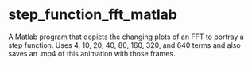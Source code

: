 # step_function_fft_matlab
A Matlab program that depicts the changing plots of an FFT to portray a step function. Uses 4, 10, 20, 40, 80, 160, 320, and 640 terms and also saves an .mp4 of this animation with those frames.
